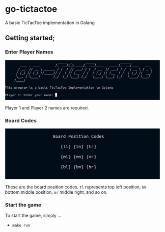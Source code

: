 # go-tictactoe

A basic TicTacToe implementation in Golang

## Getting started;

### Enter Player Names

![](assets/start.png)

Player 1 and Player 2 names are required.

### Board Codes

![](assets/boardCodes.png)

These are the board position codes. `tl` represents top left position, `bm` bottom middle position, `mr` middle right, and so on. 

### Start the game

To start the game, simply ...

-   `make run`

